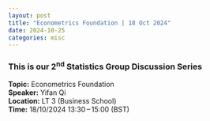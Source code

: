 ```yaml
---
layout: post
title: "Econometrics Foundation | 18 Oct 2024"
date: 2024-10-25
categories: misc
---
```


### This is our 2<sup>nd</sup> Statistics Group Discussion Series

**Topic:** Econometrics Foundation<br>
**Speaker:** Yifan Qi<br>
**Location:** LT 3 (Business School)<br>
**Time:** 18/10/2024 13:30 – 15:00 (BST)